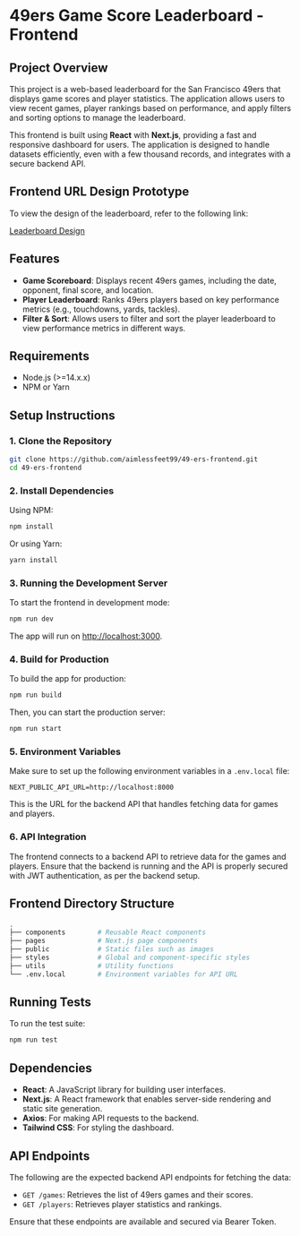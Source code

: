 

# 49ers Game Score Leaderboard - Frontend

## Project Overview

This project is a web-based leaderboard for the San Francisco 49ers that displays game scores and player statistics. The application allows users to view recent games, player rankings based on performance, and apply filters and sorting options to manage the leaderboard.

This frontend is built using **React** with **Next.js**, providing a fast and responsive dashboard for users. The application is designed to handle datasets efficiently, even with a few thousand records, and integrates with a secure backend API.

## Frontend URL Design Prototype

To view the design of the leaderboard, refer to the following link:

[Leaderboard Design](https://xd.adobe.com/view/1b1b3820-cef2-422d-a63d-cc19cc939368-4e48/)

## Features

- **Game Scoreboard**: Displays recent 49ers games, including the date, opponent, final score, and location.
- **Player Leaderboard**: Ranks 49ers players based on key performance metrics (e.g., touchdowns, yards, tackles).
- **Filter & Sort**: Allows users to filter and sort the player leaderboard to view performance metrics in different ways.

## Requirements

- Node.js (>=14.x.x)
- NPM or Yarn

## Setup Instructions

### 1. Clone the Repository

```bash
git clone https://github.com/aimlessfeet99/49-ers-frontend.git
cd 49-ers-frontend
```

### 2. Install Dependencies

Using NPM:

```bash
npm install
```

Or using Yarn:

```bash
yarn install
```

### 3. Running the Development Server

To start the frontend in development mode:

```bash
npm run dev
```

The app will run on [http://localhost:3000](http://localhost:3000).

### 4. Build for Production

To build the app for production:

```bash
npm run build
```

Then, you can start the production server:

```bash
npm run start
```

### 5. Environment Variables

Make sure to set up the following environment variables in a `.env.local` file:

```
NEXT_PUBLIC_API_URL=http://localhost:8000
```

This is the URL for the backend API that handles fetching data for games and players.

### 6. API Integration

The frontend connects to a backend API to retrieve data for the games and players. Ensure that the backend is running and the API is properly secured with JWT authentication, as per the backend setup.

## Frontend Directory Structure

```bash
.
├── components        # Reusable React components
├── pages             # Next.js page components
├── public            # Static files such as images
├── styles            # Global and component-specific styles
├── utils             # Utility functions
└── .env.local        # Environment variables for API URL
```

## Running Tests

To run the test suite:

```bash
npm run test
```

## Dependencies

- **React**: A JavaScript library for building user interfaces.
- **Next.js**: A React framework that enables server-side rendering and static site generation.
- **Axios**: For making API requests to the backend.
- **Tailwind CSS**: For styling the dashboard.

## API Endpoints

The following are the expected backend API endpoints for fetching the data:

- `GET /games`: Retrieves the list of 49ers games and their scores.
- `GET /players`: Retrieves player statistics and rankings.

Ensure that these endpoints are available and secured via Bearer Token.
